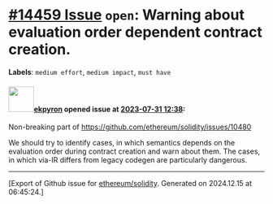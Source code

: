 # [\#14459 Issue](https://github.com/ethereum/solidity/issues/14459) `open`: Warning about evaluation order dependent contract creation.
**Labels**: `medium effort`, `medium impact`, `must have`


#### <img src="https://avatars.githubusercontent.com/u/1347491?v=4" width="50">[ekpyron](https://github.com/ekpyron) opened issue at [2023-07-31 12:38](https://github.com/ethereum/solidity/issues/14459):

Non-breaking part of https://github.com/ethereum/solidity/issues/10480

We should try to identify cases, in which semantics depends on the evaluation order during contract creation and warn about them. The cases, in which via-IR differs from legacy codegen are particularly dangerous.




-------------------------------------------------------------------------------



[Export of Github issue for [ethereum/solidity](https://github.com/ethereum/solidity). Generated on 2024.12.15 at 06:45:24.]
